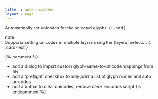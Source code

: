 ```yaml
---
title  : auto unicodes
layout : page
---
```


Automatically set unicodes for the selected glyphs.
{: .lead }


<div class="card bg-light my-3">
<div class="card-header">note</div>
<div class="card-body" markdown='1'>
Supports setting unicodes in multiple layers using the [layers] selector.
{: .card-text }
</div>
</div>

[layers]: ../../modifiers/layers/


{% comment %}
- add a dialog to import custom glyph-name-to-unicode mappings from file
- add a ‘preflight’ checkbox to only *print* a list of glyph names and auto unicodes
- add a button to clear unicodes, remove *clear unicodes* script
{% endcomment %}

